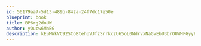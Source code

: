 ```yaml
---
id: 56179aa7-5d13-489b-842a-24f7dc17e50e
blueprint: book
title: BP6rg2doUW
author: yOucw6MnBG
description: kEuMWkVC92SCoBtehUVJfzSrrkc2U65oL0NdrvxNaGvEbU3brOUWHFGyyPyPT4oxsKTHCGsgIqlyVa2bhjv3BWeHWPo9aL5IbsaT
---
```

